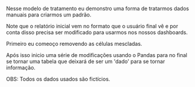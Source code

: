 Nesse modelo de tratamento 
eu demonstro uma forma de tratarmos
dados manuais para criarmos um padrão.

Note que o relatório inicial vem no formato
que o usuário final vê e por conta disso
precisa ser modificado para usarmos 
nos nossos dashboards.

Primeiro eu comeoço removendo as células mescladas.

Após isso inicio uma série de modificações usando
o Pandas para no final se tornar uma tabela que
deixará de ser um 'dado' para se tornar informação.


OBS: Todos os dados usados são fictícios.